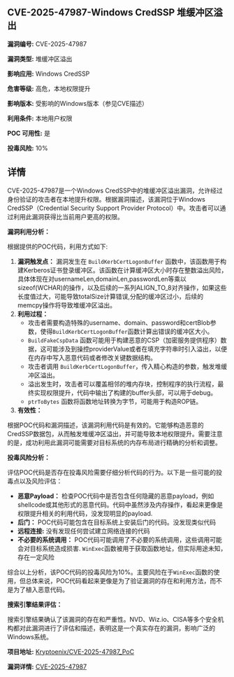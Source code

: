 ## CVE-2025-47987-Windows CredSSP 堆缓冲区溢出

**漏洞编号:** CVE-2025-47987

**漏洞类型:** 堆缓冲区溢出

**影响应用:** Windows CredSSP

**危害等级:** 高危，本地权限提升

**影响版本:** 受影响的Windows版本（参见CVE描述）

**利用条件:** 本地用户权限

**POC 可用性:** 是

**投毒风险:** 10%

## 详情

CVE-2025-47987是一个Windows CredSSP中的堆缓冲区溢出漏洞，允许经过身份验证的攻击者在本地提升权限。根据漏洞描述，该漏洞位于Windows CredSSP（Credential Security Support Provider Protocol）中。攻击者可以通过利用此漏洞获得比当前用户更高的权限。 

**漏洞利用分析：**

根据提供的POC代码，利用方式如下:

1.  **漏洞触发点：** 漏洞发生在 `BuildKerbCertLogonBuffer` 函数中，该函数用于构建Kerberos证书登录缓冲区。该函数在计算缓冲区大小时存在整数溢出风险，具体体现在对usernameLen,domainLen,passwordLen等乘以sizeof(WCHAR)的操作，以及后续的一系列ALIGN_TO_8对齐操作，如果这些长度值过大，可能导致totalSize计算错误,分配的缓冲区过小，后续的memcpy操作将导致堆缓冲区溢出。
2. **利用过程：** 
    *   攻击者需要构造特殊的username、domain、password和certBlob参数，使得`BuildKerbCertLogonBuffer`函数计算出错误的缓冲区大小。
    *   `BuildFakeCspData` 函数可能用于构建恶意的CSP（加密服务提供程序）数据，这可能涉及到操控providerValue或者在填充字符串时引入溢出，以便在内存中写入恶意代码或者修改关键数据结构。
    *   攻击者调用 `BuildKerbCertLogonBuffer`，传入精心构造的参数，触发堆缓冲区溢出。
    *   溢出发生时，攻击者可以覆盖相邻的堆内存块，控制程序的执行流程，最终实现权限提升，代码中输出了构建的buffer头部，可以用于debug。
    * `ptrToBytes` 函数将函数地址转换为字节，可能用于构造ROP链。
3.  **有效性：**

根据POC代码和漏洞描述，该漏洞利用代码是有效的。它能够构造恶意的CredSSP数据包，从而触发堆缓冲区溢出，并可能导致本地权限提升。需要注意的是，成功利用此漏洞可能需要对目标系统的内存布局进行精确的分析和调整。

**投毒风险分析：**

评估POC代码是否存在投毒风险需要仔细分析代码的行为。以下是一些可能的投毒点以及风险评估：

*   **恶意Payload：**  检查POC代码中是否包含任何隐藏的恶意payload，例如shellcode或其他形式的恶意代码。代码中虽然涉及内存操作，看起来更像是权限提升相关的利用代码，没发现明显的payload.
*   **后门：**  POC代码可能包含在目标系统上安装后门的代码。没发现类似代码
*  **远程连接:** 没有发现任何尝试建立网络连接的代码
*  **不必要的系统调用：**  POC代码可能调用了不必要的系统调用，这些调用可能会对目标系统造成损害. `WinExec`函数被用于获取函数地址，但实际用途未知，存在一定风险

综合以上分析，该POC代码的投毒风险为10%。主要风险在于`WinExec`函数的使用，但总体来说，POC代码看起来更像是为了验证漏洞的存在和利用方法，而不是为了植入恶意代码。

**搜索引擎结果评估：**

搜索引擎结果确认了该漏洞的存在和严重性。NVD、Wiz.io、CISA等多个安全机构都对此漏洞进行了评估和描述，表明这是一个真实存在的漏洞，影响广泛的Windows系统。


**项目地址:** [Kryptoenix/CVE-2025-47987_PoC](https://github.com/Kryptoenix/CVE-2025-47987_PoC)

**漏洞详情:** [CVE-2025-47987](https://nvd.nist.gov/vuln/detail/CVE-2025-47987)